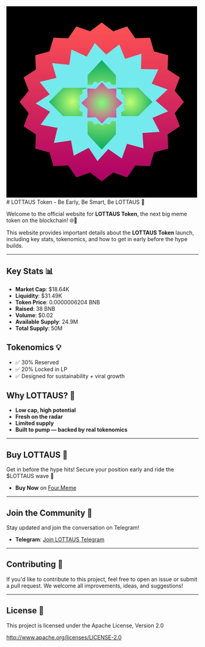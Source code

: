 <img src="Copy of Untitled_20241211_224501_0000.jpg" alt="Lottaus logo">
# LOTTAUS Token - Be Early, Be Smart, Be LOTTAUS 🚨

Welcome to the official website for **LOTTAUS Token**, the next big meme token on the blockchain! 🌐🚀

This website provides important details about the **LOTTAUS Token** launch, including key stats, tokenomics, and how to get in early before the hype builds. 

---

## Key Stats 📊

- **Market Cap**: $18.64K
- **Liquidity**: $31.49K
- **Token Price**: 0.0000006204 BNB
- **Raised**: 38 BNB
- **Volume**: $0.02
- **Available Supply**: 24.9M
- **Total Supply**: 50M

## Tokenomics 💡

- ✅ 30% Reserved
- ✅ 20% Locked in LP
- ✅ Designed for sustainability + viral growth

## Why LOTTAUS? 🚀

- **Low cap, high potential**
- **Fresh on the radar**
- **Limited supply**
- **Built to pump — backed by real tokenomics**

---

## Buy LOTTAUS 🛒

Get in before the hype hits! Secure your position early and ride the $LOTTAUS wave 🚀

- **Buy Now** on [Four.Meme](https://four.meme/token/0xed37f9211fb98a514ed1b7272760d8cede180f28?code=HEMK9JC97H86)

---

## Join the Community 💬

Stay updated and join the conversation on Telegram! 

- **Telegram**: [Join LOTTAUS Telegram](https://t.me/lottaustoken)

---

## Contributing 🤝

If you'd like to contribute to this project, feel free to open an issue or submit a pull request. We welcome all improvements, ideas, and suggestions!

---

## License 📜

This project is licensed under the Apache License, Version 2.0

http://www.apache.org/licenses/LICENSE-2.0
